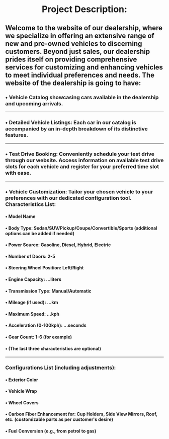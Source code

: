 <h1 align="center">Project Description:</h1>
<h2> Welcome to the website of our dealership, where we specialize in offering an extensive range of new and pre-owned vehicles to discerning customers. Beyond just sales, our dealership prides itself on providing comprehensive services for customizing and enhancing vehicles to meet individual preferences and needs. The website of the dealership is going to have: </h2>
 <h3>• Vehicle Catalog showcasing cars available in the dealership and upcoming arrivals.</h3>
<hr>
 <h3>• Detailed Vehicle Listings: Each car in our catalog is accompanied by an in-depth breakdown of its distinctive features.</h3>
 <hr>
 <h3>• Test Drive Booking: Conveniently schedule your test drive through our website. Access information on available test drive slots for each vehicle and register for your preferred time slot with ease.</h3>
 <hr>
 <h3>• Vehicle Customization: Tailor your chosen vehicle to your preferences with our dedicated configuration tool.
Characteristics List:</h3>
 <h4>• Model Name</h4>
 <h4>• Body Type: Sedan/SUV/Pickup/Coupe/Convertible/Sports (additional options can be added if needed)</h4>
 <h4>• Power Source: Gasoline, Diesel, Hybrid, Electric</h4>
 <h4>• Number of Doors: 2-5</h4>
 <h4>• Steering Wheel Position: Left/Right</h4>
 <h4>• Engine Capacity: …liters</h4>
 <h4>• Transmission Type: Manual/Automatic</h4>
 <h4>• Mileage (if used): …km</h4>
 <h4>• Maximum Speed: …kph</h4>
 <h4>• Acceleration (0-100kph): …seconds</h4>
 <h4>• Gear Count: 1-6 (for example)</h4>
 <h4>• (The last three characteristics are optional)</h4>
 <hr>
<h3>Configurations List (including adjustments):</h3>
 <h4>• Exterior Color</h4>
 <h4>• Vehicle Wrap</h4>
 <h4>• Wheel Covers</h4>
 <h4>• Carbon Fiber Enhancement for: Cup Holders, Side View Mirrors, Roof, etc. (customizable parts as per customer's desire)</h4>
 <h4>• Fuel Conversion (e.g., from petrol to gas)</h4>
